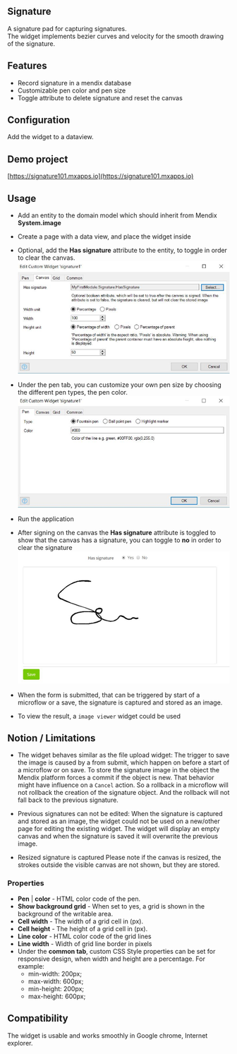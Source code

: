 ## Signature

A signature pad for capturing signatures.  
The widget implements bezier curves and velocity for the smooth drawing of the signature.

## Features

-   Record signature in a mendix database
-   Customizable pen color and pen size
-   Toggle attribute to delete signature and reset the canvas

## Configuration

Add the widget to a dataview.

## Demo project

[https://signature101.mxapps.io](https://signature101.mxapps.io)

## Usage

-   Add an entity to the domain model which should inherit from Mendix **System.image**
-   Create a page with a data view, and place the widget inside
-   Optional, add the **Has signature** attribute to the entity, to toggle in order to clear the canvas.  
    ![Canvas](./assets/signature-attribute.png)

-   Under the pen tab, you can customize your own pen size by choosing the different pen types, the pen color.  
    ![Pen](./assets/signature-pen.png)

-   Run the application
-   After signing on the canvas the **Has signature** attribute is toggled to show that the canvas has a signature, you
    can toggle to **no** in order to clear the signature ![Data source](./assets/signature-image.png)
-   When the form is submitted, that can be triggered by start of a microflow or a save, the signature is captured and
    stored as an image.
-   To view the result, a `image viewer` widget could be used

## Notion / Limitations

-   The widget behaves similar as the file upload widget: The trigger to save the image is caused by a from submit,
    which happen on before a start of a microflow or on save. To store the signature image in the object the Mendix
    platform forces a commit if the object is new. That behavior might have influence on a `Cancel` action. So a
    rollback in a microflow will not rollback the creation of the signature object. And the rollback will not fall back
    to the previous signature.

-   Previous signatures can not be edited: When the signature is captured and stored as an image, the widget could not
    be used on a new/other page for editing the existing widget. The widget will display an empty canvas and when the
    signature is saved it will overwrite the previous image.

-   Resized signature is captured Please note if the canvas is resized, the strokes outside the visible canvas are not
    shown, but they are stored.

### Properties

-   **Pen** | **color** - HTML color code of the pen.
-   **Show background grid** - When set to yes, a grid is shown in the background of the writable area.
-   **Cell width** - The width of a grid cell in (px).
-   **Cell height** - The height of a grid cell in (px).
-   **Line color** - HTML color code of the grid lines
-   **Line width** - Width of grid line border in pixels
-   Under the **common tab**, custom CSS Style properties can be set for responsive design, when width and height are a
    percentage. For example:
    -   min-width: 200px;
    -   max-width: 600px;
    -   min-height: 200px;
    -   max-height: 600px;

## Compatibility

The widget is usable and works smoothly in Google chrome, Internet explorer.
